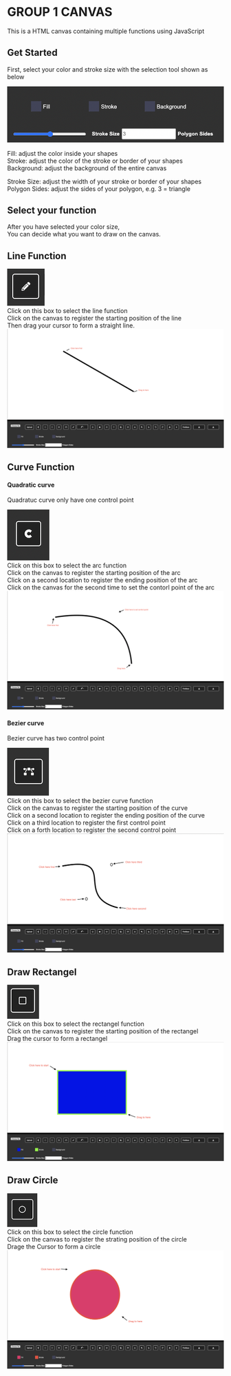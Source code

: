 # GROUP 1 CANVAS

This is a HTML canvas containing multiple functions using JavaScript

## Get Started

First, select your color and stroke size with the selection tool shown as below

![colorBar](./assets/images/readMeImg/ColorBar.png)

Fill: adjust the color inside your shapes  
Stroke: adjust the color of the stroke or border of your shapes  
Background: adjust the background of the entire canvas  

Stroke Size: adjust the width of your stroke or border of your shapes
Polygon Sides: adjust the sides of your polygon, e.g. 3 = triangle

## Select your function

After you have selected your color size,  
You can decide what you want to draw on the canvas.

## Line Function

![Line](./assets/images/readMeImg/Line.png)  
Click on this box to select the line function  
Click on the canvas to register the starting position of the line  
Then drag your cursor to form a straight line.  
![Line](./assets/images/readMeImg/lineDraw.png)  


## Curve Function  

#### Quadratic curve  
Quadratuc curve only have one control point  

![Curve](./assets/images/readMeImg/Arc.png)  
Click on this box to select the arc function  
Click on the canvas to register the starting position of the arc  
Click on a second location to register the ending position of the arc   
Click on the canvas for the second time to set the contorl point of the arc  
![CurveDraw](./assets/images/readMeImg/arcDraw.png)  


#### Bezier curve  
Bezier curve has two control point  

![Curve](./assets/images/readMeImg/Curve.png)  
Click on this box to select the bezier curve function  
Click on the canvas to register the starting position of the curve  
Click on a second location to register the ending position of the curve  
Click on a third location to register the first control point  
Click on a forth location to register the second control point  
![Curve](./assets/images/readMeImg/bCurve.png)  

## Draw Rectangel  

![Rect](./assets/images/readMeImg/Rect.png)  
Click on this box to select the rectangel function  
Click on the canvas to register the starting position of the rectangel  
Drag the cursor to form a rectangel  
![Rect](./assets/images/readMeImg/drawRect.png)

## Draw Circle  

![Circle](./assets/images/readMeImg/Circle.png)  
Click on this box to select the circle function  
Click on the canvas to register the strating position of the circle  
Drage the Cursor to form a circle  
![Circle](./assets/images/readMeImg/circDraw.png)  